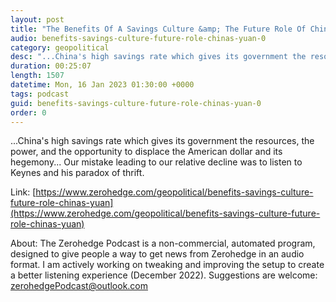 ```yaml
---
layout: post
title: "The Benefits Of A Savings Culture &amp; The Future Role Of China's Yuan"
audio: benefits-savings-culture-future-role-chinas-yuan-0
category: geopolitical
desc: "...China's high savings rate which gives its government the resources, the power, and the opportunity to displace the American dollar and its hegemony... Our mistake leading to our relative decline was to listen to Keynes and his paradox of thrift."
duration: 00:25:07
length: 1507
datetime: Mon, 16 Jan 2023 01:30:00 +0000
tags: podcast
guid: benefits-savings-culture-future-role-chinas-yuan-0
order: 0
---
```

...China's high savings rate which gives its government the resources, the power, and the opportunity to displace the American dollar and its hegemony... Our mistake leading to our relative decline was to listen to Keynes and his paradox of thrift.

Link: [https://www.zerohedge.com/geopolitical/benefits-savings-culture-future-role-chinas-yuan](https://www.zerohedge.com/geopolitical/benefits-savings-culture-future-role-chinas-yuan)

About: The Zerohedge Podcast is a non-commercial, automated program, designed to give people a way to get news from Zerohedge in an audio format.  I am actively working on tweaking and improving the setup to create a better listening experience (December 2022).  Suggestions are welcome: [zerohedgePodcast@outlook.com](mailto:zerohedgePodcast@outlook.com)